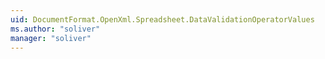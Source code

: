 ```yaml
---
uid: DocumentFormat.OpenXml.Spreadsheet.DataValidationOperatorValues
ms.author: "soliver"
manager: "soliver"
---
```

